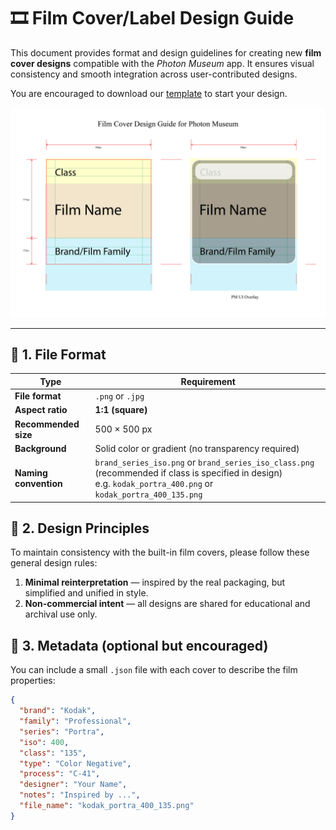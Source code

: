 # 🎞 Film Cover/Label Design Guide

This document provides format and design guidelines for creating new **film cover designs** compatible with the *Photon Museum* app. It ensures visual consistency and smooth integration across user-contributed designs.

You are encouraged to download our [template](templates/film_cover_design_template.ai) to start your design.

<p align="center">
  <img src="assets/film_cover_design_guide_for_pm.png" alt="Film Cover Design Guide">
</p>

---

## 🧱 1. File Format

| Type | Requirement |
|------|--------------|
| **File format** | `.png` or `.jpg` |
| **Aspect ratio** | **1:1 (square)** |
| **Recommended size** | 500 × 500 px |
| **Background** | Solid color or gradient (no transparency required) |
| **Naming convention** | `brand_series_iso.png` or `brand_series_iso_class.png` (recommended if class is specified in design) <br> e.g. `kodak_portra_400.png` or `kodak_portra_400_135.png` |

## 🎨 2. Design Principles

To maintain consistency with the built-in film covers, please follow these general design rules:

1. **Minimal reinterpretation** — inspired by the real packaging, but simplified and unified in style.
2. **Non-commercial intent** — all designs are shared for educational and archival use only.


## 🧾 3. Metadata (optional but encouraged)

You can include a small `.json` file with each cover to describe the film properties:

```json
{
  "brand": "Kodak",
  "family": "Professional",
  "series": "Portra",
  "iso": 400,
  "class": "135",
  "type": "Color Negative",
  "process": "C-41",
  "designer": "Your Name",
  "notes": "Inspired by ...",
  "file_name": "kodak_portra_400_135.png"
}
